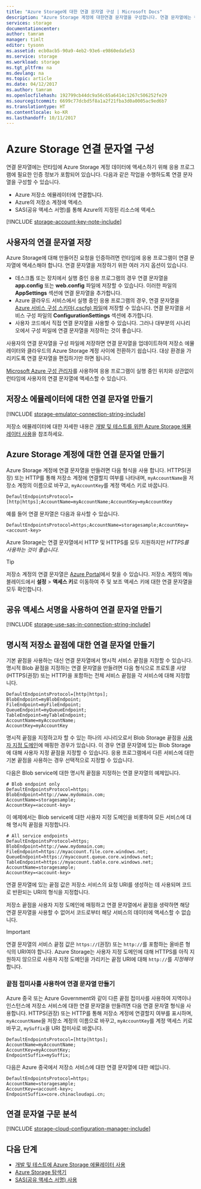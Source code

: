 ```yaml
---
title: "Azure Storage에 대한 연결 문자열 구성 | Microsoft Docs"
description: "Azure Storage 계정에 대한연결 문자열을 구성합니다. 연결 문자열에는 런타임 시 응용 프로그램에서 저장소 계정에 액세스하는 것을 인증하는 데 필요한 정보가 포함되어 있습니다."
services: storage
documentationcenter: 
author: tamram
manager: timlt
editor: tysonn
ms.assetid: ecb0acb5-90a9-4eb2-93e6-e9860eda5e53
ms.service: storage
ms.workload: storage
ms.tgt_pltfrm: na
ms.devlang: na
ms.topic: article
ms.date: 04/12/2017
ms.author: tamram
ms.openlocfilehash: 192799cb44dc9a56c65a6414c1267c506252fe29
ms.sourcegitcommit: 6699c77dcbd5f8a1a2f21fba3d0a0005ac9ed6b7
ms.translationtype: HT
ms.contentlocale: ko-KR
ms.lasthandoff: 10/11/2017
---
```

# <a name="configure-azure-storage-connection-strings"></a>Azure Storage 연결 문자열 구성

연결 문자열에는 런타임에 Azure Storage 계정 데이터에 액세스하기 위해 응용 프로그램에 필요한 인증 정보가 포함되어 있습니다. 다음과 같은 작업을 수행하도록 연결 문자열을 구성할 수 있습니다.

* Azure 저장소 에뮬레이터에 연결합니다.
* Azure의 저장소 계정에 액세스
* SAS(공유 액세스 서명)를 통해 Azure의 지정된 리소스에 액세스

[!INCLUDE [storage-account-key-note-include](../../../includes/storage-account-key-note-include.md)]

## <a name="storing-your-connection-string"></a>사용자의 연결 문자열 저장
Azure Storage에 대해 만들어진 요청을 인증하려면 런타임에 응용 프로그램이 연결 문자열에 액세스해야 합니다. 연결 문자열을 저장하기 위한 여러 가지 옵션이 있습니다.

* 데스크톱 또는 장치에서 실행 중인 응용 프로그램의 경우 연결 문자열을 **app.config** 또는 **web.config** 파일에 저장할 수 있습니다. 이러한 파일의 **AppSettings** 섹션에 연결 문자열을 추가합니다.
* Azure 클라우드 서비스에서 실행 중인 응용 프로그램의 경우, 연결 문자열을 [Azure 서비스 구성 스키마(.cscfg) 파일](https://msdn.microsoft.com/library/ee758710.aspx)에 저장할 수 있습니다. 연결 문자열을 서비스 구성 파일의 **ConfigurationSettings** 섹션에 추가합니다.
* 사용자 코드에서 직접 연결 문자열을 사용할 수 있습니다. 그러나 대부분의 시나리오에서 구성 파일에 연결 문자열을 저장하는 것이 좋습니다.

사용자의 연결 문자열을 구성 파일에 저장하면 연결 문자열을 업데이트하여 저장소 에뮬레이터와 클라우드의 Azure Storage 계정 사이에 전환하기 쉽습니다. 대상 환경을 가리키도록 연결 문자열을 편집하기만 하면 됩니다.

[Microsoft Azure 구성 관리자](https://www.nuget.org/packages/Microsoft.WindowsAzure.ConfigurationManager/)를 사용하여 응용 프로그램이 실행 중인 위치와 상관없이 런타임에 사용자의 연결 문자열에 액세스할 수 있습니다.

## <a name="create-a-connection-string-for-the-storage-emulator"></a>저장소 에뮬레이터에 대한 연결 문자열 만들기
[!INCLUDE [storage-emulator-connection-string-include](../../../includes/storage-emulator-connection-string-include.md)]

저장소 에뮬레이터에 대한 자세한 내용은 [개발 및 테스트를 위한 Azure Storage 에뮬레이터 사용](storage-use-emulator.md)을 참조하세요.

## <a name="create-a-connection-string-for-an-azure-storage-account"></a>Azure Storage 계정에 대한 연결 문자열 만들기
Azure Storage 계정에 연결 문자열을 만들려면 다음 형식을 사용 합니다. HTTPS(권장) 또는 HTTP를 통해 저장소 계정에 연결할지 여부를 나타내며, `myAccountName`을 저장소 계정의 이름으로 바꾸고, `myAccountKey`를 계정 액세스 키로 바꿉니다.

`DefaultEndpointsProtocol=[http|https];AccountName=myAccountName;AccountKey=myAccountKey`

예를 들어 연결 문자열은 다음과 유사할 수 있습니다.

`DefaultEndpointsProtocol=https;AccountName=storagesample;AccountKey=<account-key>`

Azure Storage는 연결 문자열에서 HTTP 및 HTTPS를 모두 지원하지만 *HTTPS를 사용하는 것이 좋습니다.*

> [!TIP]
> 저장소 계정의 연결 문자열은 [Azure Portal](https://portal.azure.com)에서 찾을 수 있습니다. 저장소 계정의 메뉴 블레이드에서 **설정** > **액세스 키**로 이동하여 주 및 보조 액세스 키에 대한 연결 문자열을 모두 확인합니다.
>

## <a name="create-a-connection-string-using-a-shared-access-signature"></a>공유 액세스 서명을 사용하여 연결 문자열 만들기
[!INCLUDE [storage-use-sas-in-connection-string-include](../../../includes/storage-use-sas-in-connection-string-include.md)]

## <a name="create-a-connection-string-for-an-explicit-storage-endpoint"></a>명시적 저장소 끝점에 대한 연결 문자열 만들기
기본 끝점을 사용하는 대신 연결 문자열에서 명시적 서비스 끝점을 지정할 수 있습니다. 명시적 Blob 끝점을 지정하는 연결 문자열을 만들려면 다음 형식으로 프로토콜 사양(HTTPS(권장) 또는 HTTP)을 포함하는 전체 서비스 끝점을 각 서비스에 대해 지정합니다.

```
DefaultEndpointsProtocol=[http|https];
BlobEndpoint=myBlobEndpoint;
FileEndpoint=myFileEndpoint;
QueueEndpoint=myQueueEndpoint;
TableEndpoint=myTableEndpoint;
AccountName=myAccountName;
AccountKey=myAccountKey
```

명시적 끝점을 지정하고자 할 수 있는 하나의 시나리오로서 Blob Storage 끝점을 [사용자 지정 도메인](../blobs/storage-custom-domain-name.md)에 매핑한 경우가 있습니다. 이 경우 연결 문자열에 있는 Blob Storage에 대해 사용자 지정 끝점을 지정할 수 있습니다. 응용 프로그램에서 다른 서비스에 대한 기본 끝점을 사용하는 경우 선택적으로 지정할 수 있습니다.

다음은 Blob service에 대한 명시적 끝점을 지정하는 연결 문자열의 예제입니다.

```
# Blob endpoint only
DefaultEndpointsProtocol=https;
BlobEndpoint=http://www.mydomain.com;
AccountName=storagesample;
AccountKey=<account-key>
```

이 예제에서는 Blob service에 대한 사용자 지정 도메인을 비롯하여 모든 서비스에 대해 명시적 끝점을 지정합니다.

```
# All service endpoints
DefaultEndpointsProtocol=https;
BlobEndpoint=http://www.mydomain.com;
FileEndpoint=https://myaccount.file.core.windows.net;
QueueEndpoint=https://myaccount.queue.core.windows.net;
TableEndpoint=https://myaccount.table.core.windows.net;
AccountName=storagesample;
AccountKey=<account-key>
```

연결 문자열에 있는 끝점 값은 저장소 서비스의 요청 URI를 생성하는 데 사용되며 코드로 반환되는 URI의 형식을 지정합니다.

저장소 끝점을 사용자 지정 도메인에 매핑하고 연결 문자열에서 끝점을 생략하면 해당 연결 문자열을 사용할 수 없어서 코드로부터 해당 서비스의 데이터에 액세스할 수 없습니다.

> [!IMPORTANT]
> 연결 문자열의 서비스 끝점 값은 `https://`(권장) 또는 `http://`를 포함하는 올바른 형식의 URI여야 합니다. Azure Storage는 사용자 지정 도메인에 대해 HTTPS를 아직 지원하지 않으므로 사용자 지정 도메인을 가리키는 끝점 URI에 대해 `http://`를 *지정해야* 합니다.
>

### <a name="create-a-connection-string-with-an-endpoint-suffix"></a>끝점 접미사를 사용하여 연결 문자열 만들기
Azure 중국 또는 Azure Government와 같이 다른 끝점 접미사를 사용하여 지역이나 인스턴스에 저장소 서비스에 대한 연결 문자열을 만들려면 다음 연결 문자열 형식을 사용합니다. HTTPS(권장) 또는 HTTP를 통해 저장소 계정에 연결할지 여부를 표시하며, `myAccountName`을 저장소 계정의 이름으로 바꾸고, `myAccountKey`를 계정 액세스 키로 바꾸고, `mySuffix`을 URI 접미사로 바꿉니다.

```
DefaultEndpointsProtocol=[http|https];
AccountName=myAccountName;
AccountKey=myAccountKey;
EndpointSuffix=mySuffix;
```

다음은 Azure 중국에서 저장소 서비스에 대한 연결 문자열에 대한 예입니다.

```
DefaultEndpointsProtocol=https;
AccountName=storagesample;
AccountKey=<account-key>;
EndpointSuffix=core.chinacloudapi.cn;
```

## <a name="parsing-a-connection-string"></a>연결 문자열 구문 분석
[!INCLUDE [storage-cloud-configuration-manager-include](../../../includes/storage-cloud-configuration-manager-include.md)]

## <a name="next-steps"></a>다음 단계
* [개발 및 테스트에 Azure Storage 에뮬레이터 사용](storage-use-emulator.md)
* [Azure Storage 탐색기](storage-explorers.md)
* [SAS(공유 액세스 서명) 사용](storage-dotnet-shared-access-signature-part-1.md)

